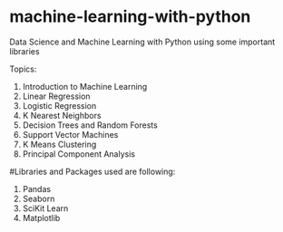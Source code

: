 # machine-learning-with-python
Data Science and Machine Learning with Python  using some important libraries

Topics:

1. Introduction to Machine Learning
2. Linear Regression
3. Logistic Regression
4. K Nearest Neighbors
5. Decision Trees and Random Forests
6. Support Vector Machines
7. K Means Clustering
8. Principal Component Analysis

#Libraries and Packages used are following:
1. Pandas
2. Seaborn
3. SciKit Learn
4. Matplotlib
